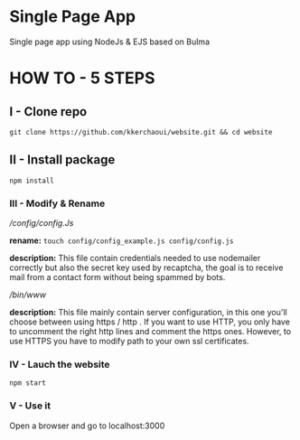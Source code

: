 # Single Page App
Single page app using NodeJs & EJS based on Bulma

# HOW TO - 5 STEPS

## I - Clone repo
```
git clone https://github.com/kkerchaoui/website.git && cd website
```

## II - Install package
```
npm install 
```

### III - Modify & Rename

*/config/config.Js*

**rename:** ```touch config/config_example.js config/config.js```

**description:** This file contain credentials needed to use nodemailer correctly but also the secret key used by recaptcha, the goal is to receive mail from a contact form  without being spammed by bots.

*/bin/www*

**description:** This file mainly contain server configuration, in this one you'll choose between using https / http . If you want to use HTTP, you only have to uncomment the right http lines and comment the https ones. However, to use HTTPS you have to modify path to your own ssl certificates.

### IV - Lauch the website
```
npm start
```

### V - Use it

Open a browser and go to localhost:3000
